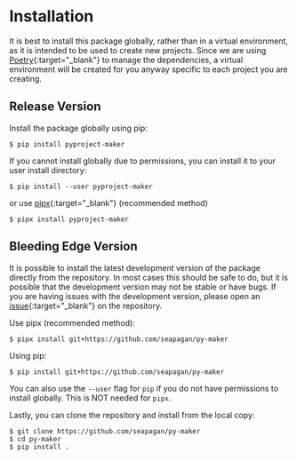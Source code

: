 
# Installation

It is best to install this package globally, rather than in a virtual
environment, as it is intended to be used to create new projects. Since we are
using [Poetry](https://python-poetry.org/){:target="_blank"} to manage the
dependencies, a virtual environment will be created for you anyway specific to
each project you are creating.

## Release Version

Install the package globally using pip:

```console
$ pip install pyproject-maker
```

If you cannot install globally due to permissions, you can install it to your
user install directory:

```console
$ pip install --user pyproject-maker
```

or use [pipx](https://pypa.github.io/pipx/){:target="_blank"} (recommended method)

```console
$ pipx install pyproject-maker
```

## Bleeding Edge Version

It is possible to install the latest development version of the package directly
from the repository. In most cases this should be safe to do, but it is possible
that the development version may not be stable or have bugs. If you are having
issues with the development version, please open an
[issue](https://github.com/seapagan/py-maker/issues){:target="_blank"} on the
repository.

Use pipx (recommended method):

```console
$ pipx install git+https://github.com/seapagan/py-maker
```

Using pip:

```console
$ pip install git+https://github.com/seapagan/py-maker
```

You can also use the `--user` flag for `pip` if you do not have permissions to
install globally. This is NOT needed for `pipx`.

Lastly, you can clone the repository and install from the local copy:

```console
$ git clone https://github.com/seapagan/py-maker
$ cd py-maker
$ pip install .
```

